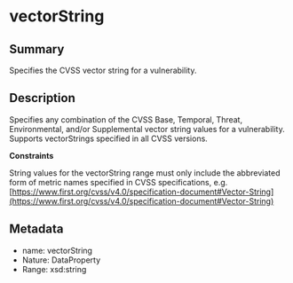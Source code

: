 <!-- Automatically generated by spec-parser v2.0.0 on 2024-01-08T22:20:56.273795+00:00 -->
<!-- SPDX-License-Identifier: Community-Spec-1.0 -->

# vectorString

## Summary

Specifies the CVSS vector string for a vulnerability.


## Description

Specifies any combination of the CVSS Base, Temporal, Threat, Environmental, and/or Supplemental vector string values for a vulnerability. Supports vectorStrings specified in all CVSS versions.

**Constraints**

String values for the vectorString range must only include the abbreviated form of metric names specified in CVSS specifications, e.g. [https://www.first.org/cvss/v4.0/specification-document#Vector-String](https://www.first.org/cvss/v4.0/specification-document#Vector-String)


## Metadata

- name: vectorString
- Nature: DataProperty
- Range: xsd:string




